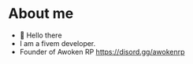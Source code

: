 # About me
- 👋 Hello there
- I am a fivem developer.
- Founder of Awoken RP https://disord.gg/awokenrp
